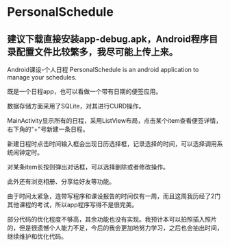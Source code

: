 # PersonalSchedule
建议下载直接安装app-debug.apk，Android程序目录配置文件比较繁多，我尽可能上传上来。
-----------------------------------------------------------------------------------------
Android课设-个人日程
PersonalSchedule is an android application to manage your schedules.

既是一个日程app，也可以看做一个带有日期的便签应用。

数据存储方面采用了SQLite，对其进行CURD操作。

MainActivity显示所有的日程，采用ListView布局，点击某个item查看便签详情，右下角的"+"号新建一条日程。

新建日程时点击时间输入框会出现日历选择框，记录选择的时间，可以选择调用系统闹钟定时。

对某条item长按则弹出对话框，可以选择删除或者修改操作。

此外还有浏览相册、分享给好友等功能。

由于时间太紧急，连带写程序和课设报告的时间仅有一周，而且这周我历经了2门其他课程的考试，所以app程序写得不是很完美。

部分代码的优化程度不够高，其余功能也没有实现。我预计本可以拍照插入照片的，但是很遗憾个人能力不足，今后的我会更加地努力学习，之后也会抽出时间，继续维护和优化代码。
